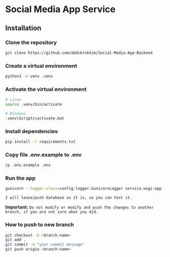 # Social Media App Service

## Installation

### Clone the repository

```bash
git clone https://github.com/abdibrokhim/Social-Media-App-Backend
```

### Create a virtual environment

```bash
python3 -m venv .venv
```

### Activate the virtual environment

```bash
# Linux
source .venv/bin/activate

# Windows
.venv\Scripts\activate.bat
```

### Install dependencies

```bash
pip install -r requirements.txt
```

### Copy file .env.example to .env

```bash
cp .env.example .env
```

### Run the app

```bash
gunicorn --logger-class=config.logger.GunicornLogger service.wsgi:app --bind 0.0.0.0:8000 --workers=1
```

`I will leave/push database as it is, so you can test it.`

**Important:** `Do not modify or modify and push the changes to another branch, if you are not sure what you did.`


### How to push to new branch

```bash
git checkout -b <branch-name>
git add .
git commit -m "your commit message"
git push origin <branch-name>
```